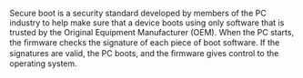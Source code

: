 Secure boot is a security standard developed by members of the PC industry to help make sure that a device boots using only software that is trusted by the Original Equipment Manufacturer (OEM). When the PC starts, the ﬁrmware checks the signature of each piece of boot software. If the signatures are valid, the PC boots, and the ﬁrmware gives control to the operating system.